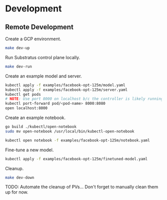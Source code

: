 # Development

## Remote Development

Create a GCP environment.

```sh
make dev-up
```

Run Substratus control plane locally.

```sh
make dev-run
```

Create an example model and server.

```sh
kubectl apply -f examples/facebook-opt-125m/model.yaml
kubectl apply -f examples/facebook-opt-125m/server.yaml
kubectl get pods
# NOTE: Use port 8000 on localhost b/c the controller is likely running locally serving metrics on :8080 which will result in a 404 not found.
kubectl port-forward pod/<pod-name> 8000:8080
open localhost:8000
```

Create an example notebook.

```sh
go build ./kubectl/open-notebook
sudo mv open-notebook /usr/local/bin/kubectl-open-notebook
```

```sh
kubectl open notebook -f examples/facebook-opt-125m/notebook.yaml
```

Fine-tune a new model.

```sh
kubectl apply -f examples/facebook-opt-125m/finetuned-model.yaml
```

Cleanup.

```sh
make dev-down
```

TODO: Automate the cleanup of PVs... Don't forget to manually clean them up for now.
